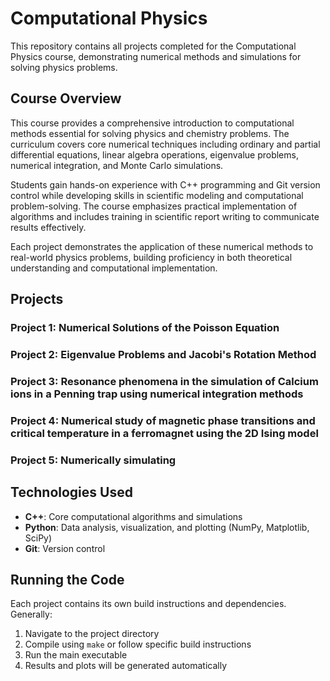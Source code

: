 # Computational Physics

This repository contains all projects completed for the Computational Physics course, demonstrating numerical methods and simulations for solving physics problems.

## Course Overview

This course provides a comprehensive introduction to computational methods essential for solving physics and chemistry problems. The curriculum covers core numerical techniques including ordinary and partial differential equations, linear algebra operations, eigenvalue problems, numerical integration, and Monte Carlo simulations. 

Students gain hands-on experience with C++ programming and Git version control while developing skills in scientific modeling and computational problem-solving. The course emphasizes practical implementation of algorithms and includes training in scientific report writing to communicate results effectively.

Each project demonstrates the application of these numerical methods to real-world physics problems, building proficiency in both theoretical understanding and computational implementation.

## Projects

### Project 1: Numerical Solutions of the Poisson Equation

### Project 2: Eigenvalue Problems and Jacobi's Rotation Method

### Project 3: Resonance phenomena in the simulation of Calcium ions in a Penning trap using numerical integration methods

### Project 4: Numerical study of magnetic phase transitions and critical temperature in a ferromagnet using the 2D Ising model

### Project 5: Numerically simulating 

## Technologies Used

- **C++**: Core computational algorithms and simulations
- **Python**: Data analysis, visualization, and plotting (NumPy, Matplotlib, SciPy)
- **Git**: Version control

## Running the Code

Each project contains its own build instructions and dependencies. Generally:

1. Navigate to the project directory
2. Compile using `make` or follow specific build instructions
3. Run the main executable
4. Results and plots will be generated automatically

